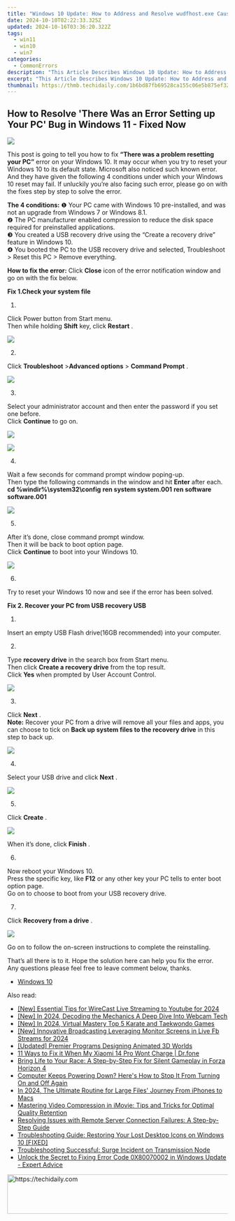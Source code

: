 ```yaml
---
title: "Windows 10 Update: How to Address and Resolve wudfhost.exe Causing High CPU Usage"
date: 2024-10-10T02:22:33.325Z
updated: 2024-10-16T03:36:20.322Z
tags:
  - win11
  - win10
  - win7
categories:
  - CommonErrors
description: "This Article Describes Windows 10 Update: How to Address and Resolve wudfhost.exe Causing High CPU Usage"
excerpt: "This Article Describes Windows 10 Update: How to Address and Resolve wudfhost.exe Causing High CPU Usage"
thumbnail: https://thmb.techidaily.com/1b6bd87fb69528ca155c06e5b875ef324da9b58f7b280352d1825d08ae0e7d31.png
---
```


## How to Resolve 'There Was an Error Setting up Your PC' Bug in Windows 11 - Fixed Now

![](https://images.drivereasy.com/wp-content/uploads/2017/05/1-18.jpg)

 This post is going to tell you how to fix **“There was a problem resetting your PC”**  error on your Windows 10\. It may occur when you try to reset your Windows 10 to its default state. Microsoft also noticed such known error. And they have given the following 4 conditions under which your Windows 10 reset may fail. If unluckily you’re also facing such error, please go on with the fixes step by step to solve the error.

**The 4 conditions:**
 ❶ Your PC came with Windows 10 pre-installed, and was not an upgrade from Windows 7 or Windows 8.1.  
 ❷ The PC manufacturer enabled compression to reduce the disk space required for preinstalled applications.  
 ❸ You created a USB recovery drive using the “Create a recovery drive” feature in Windows 10.  
 ❹ You booted the PC to the USB recovery drive and selected, Troubleshoot > Reset this PC > Remove everything.

 **How to fix the error:**
 Click **Close**  icon of the error notification window and go on with the fix below.

**Fix 1.Check your system file**

 1)  

 Click Power button from Start menu.  
 Then while holding **Shift**  key, click **Restart** .

![](https://images.drivereasy.com/wp-content/uploads/2017/05/2-17.jpg)

 2)  

 Click **Troubleshoot**  \>**Advanced options**  \> **Command Prompt** .

![](https://images.drivereasy.com/wp-content/uploads/2017/05/3-18.jpg)

 3)  

 Select your administrator account and then enter the password if you set one before.  
 Click **Continue**  to go on.

![](https://images.drivereasy.com/wp-content/uploads/2017/05/4-20.jpg)

![](https://images.drivereasy.com/wp-content/uploads/2017/05/5-14.jpg)

 4)  

 Wait a few seconds for command prompt window poping-up.  
 Then type the following commands in the window and hit **Enter**  after each.  
 **cd %windir%\\system32\\config**
 **ren system system.001**
**ren software software.001**

![](https://images.drivereasy.com/wp-content/uploads/2017/05/6-15.jpg)

 5)  

 After it’s done, close command prompt window.  
 Then it will be back to boot option page.  
 Click **Continue** to boot into your Windows 10.

![](https://images.drivereasy.com/wp-content/uploads/2017/05/7-9.jpg)

 6)  

 Try to reset your Windows 10 now and see if the error has been solved.

**Fix 2\. Recover your PC from USB recovery USB**

 1)  

 Insert an empty USB Flash drive(16GB recommended) into your computer.

 2)  

 Type **recovery drive**  in the search box from Start menu.  
 Then click **Create a recovery drive**  from the top result.  
 Click **Yes**  when prompted by User Account Control.

![](https://images.drivereasy.com/wp-content/uploads/2017/05/8-10.jpg)

 3)  

 Click **Next** .  
**Note:**
 Recover your PC from a drive will remove all your files and apps, you can choose to tick on **Back up system files to the recovery drive** in this step to back up.

![](https://images.drivereasy.com/wp-content/uploads/2017/05/10-7.jpg)

 4)  

 Select your USB drive and click **Next** .

![](https://images.drivereasy.com/wp-content/uploads/2017/05/12-2.jpg)

 5)  

 Click **Create** .

![](https://images.drivereasy.com/wp-content/uploads/2017/05/13-1.jpg)

 When it’s done, click **Finish** .

 6)  

 Now reboot your Windows 10.  
 Press the specific key, like **F12** or any other key your PC tells to enter boot option page.  
 Go on to choose to boot from your USB recovery drive.

 7)  

 Click **Recovery from a drive** .

![](https://images.drivereasy.com/wp-content/uploads/2017/05/14-2.jpg)

Go on to follow the on-screen instructions to complete the reinstalling.

 That’s all there is to it. Hope the solution here can help you fix the error.  
 Any questions please feel free to leave comment below, thanks.

* [Windows 10](https://tools.techidaily.com/drivereasy/download/)

<ins class="adsbygoogle"
     style="display:block"
     data-ad-format="autorelaxed"
     data-ad-client="ca-pub-7571918770474297"
     data-ad-slot="1223367746"></ins>

<ins class="adsbygoogle"
     style="display:block"
     data-ad-client="ca-pub-7571918770474297"
     data-ad-slot="8358498916"
     data-ad-format="auto"
     data-full-width-responsive="true"></ins>

<span class="atpl-alsoreadstyle">Also read:</span>
<div><ul>
<li><a href="https://facebook-video-footage.techidaily.com/new-essential-tips-for-wirecast-live-streaming-to-youtube-for-2024/"><u>[New] Essential Tips for WireCast Live Streaming to Youtube for 2024</u></a></li>
<li><a href="https://digital-screen-recording.techidaily.com/new-in-2024-decoding-the-mechanics-a-deep-dive-into-webcam-tech/"><u>[New] In 2024, Decoding the Mechanics A Deep Dive Into Webcam Tech</u></a></li>
<li><a href="https://video-capture.techidaily.com/new-in-2024-virtual-mastery-top-5-karate-and-taekwondo-games/"><u>[New] In 2024, Virtual Mastery Top 5 Karate and Taekwondo Games</u></a></li>
<li><a href="https://facebook-clips.techidaily.com/new-innovative-broadcasting-leveraging-monitor-screens-in-live-fb-streams-for-2024/"><u>[New] Innovative Broadcasting Leveraging Monitor Screens in Live Fb Streams for 2024</u></a></li>
<li><a href="https://fox-friendly.techidaily.com/updated-premier-programs-designing-animated-3d-worlds/"><u>[Updated] Premier Programs Designing Animated 3D Worlds</u></a></li>
<li><a href="https://howto.techidaily.com/11-ways-to-fix-it-when-my-xiaomi-14-pro-wont-charge-drfone-by-drfone-fix-android-problems-fix-android-problems/"><u>11 Ways to Fix it When My Xiaomi 14 Pro Wont Charge | Dr.fone</u></a></li>
<li><a href="https://win-howtos.techidaily.com/bring-life-to-your-race-a-step-by-step-fix-for-silent-gameplay-in-forza-horizon-4/"><u>Bring Life to Your Race: A Step-by-Step Fix for Silent Gameplay in Forza Horizon 4</u></a></li>
<li><a href="https://win-howtos.techidaily.com/1723211398342-computer-keeps-powering-down-heres-how-to-stop-it-from-turning-on-and-off-again/"><u>Computer Keeps Powering Down? Here's How to Stop It From Turning On and Off Again</u></a></li>
<li><a href="https://some-guidance.techidaily.com/in-2024-the-ultimate-routine-for-large-files-journey-from-iphones-to-macs/"><u>In 2024, The Ultimate Routine for Large Files' Journey From iPhones to Macs</u></a></li>
<li><a href="https://some-knowledge.techidaily.com/mastering-video-compression-in-imovie-tips-and-tricks-for-optimal-quality-retention/"><u>Mastering Video Compression in iMovie: Tips and Tricks for Optimal Quality Retention</u></a></li>
<li><a href="https://win-howtos.techidaily.com/resolving-issues-with-remote-server-connection-failures-a-step-by-step-guide/"><u>Resolving Issues with Remote Server Connection Failures: A Step-by-Step Guide</u></a></li>
<li><a href="https://win-howtos.techidaily.com/troubleshooting-guide-restoring-your-lost-desktop-icons-on-windows-10-fixed/"><u>Troubleshooting Guide: Restoring Your Lost Desktop Icons on Windows 10 [FIXED]</u></a></li>
<li><a href="https://win-howtos.techidaily.com/troubleshooting-successful-surge-incident-on-transmission-node/"><u>Troubleshooting Successful: Surge Incident on Transmission Node</u></a></li>
<li><a href="https://win-howtos.techidaily.com/unlock-the-secret-to-fixing-error-code-0x80070002-in-windows-update-expert-advice/"><u>Unlock the Secret to Fixing Error Code 0X80070002 in Windows Update - Expert Advice</u></a></li>
</ul></div>

<!-- affiliate ads begin -->
<a href="https://aligracehair.sjv.io/c/5597632/2115951/19272" target="_top" id="2115951">
  <img src="//a.impactradius-go.com/display-ad/19272-2115951" border="0" alt="https://techidaily.com" width="728" height="90"/>
</a>
<img height="0" width="0" src="https://aligracehair.sjv.io/i/5597632/2115951/19272" style="position:absolute;visibility:hidden;" border="0" />
<!-- affiliate ads end -->

